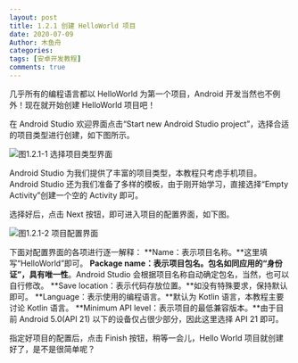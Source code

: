 ```yaml
---
layout: post
title: 1.2.1 创建 HelloWorld 项目
date: 2020-07-09
Author: 木鱼舟
categories: 
tags: [安卓开发教程]
comments: true
---
```


几乎所有的编程语言都以 HelloWorld 为第一个项目，Android 开发当然也不例外！现在就开始创建 HelloWorld 项目吧！

在 Android Studio 欢迎界面点击“Start new Android Studio project”，选择合适的项目类型进行创建，如下图所示。

![图1.2.1-1 选择项目类型界面](https://raw.githubusercontent.com/friendgxx/friendgxx.github.io/master/images/2020-07-09/1.2.1-1.png "图1.2.1-1 选择项目类型界面")

Android Studio 为我们提供了丰富的项目类型，本教程只考虑手机项目。Android Studio 还为我们准备了多样的模板，由于刚开始学习，直接选择“Empty Activity”创建一个空的 Activity 即可。

选择好后，点击 Next 按钮，即可进入项目的配置界面，如下图。

![图1.2.1-2 项目配置界面](https://raw.githubusercontent.com/friendgxx/friendgxx.github.io/master/images/2020-07-09/1.2.1-2.png "图1.2.1-2 项目配置界面")

下面对配置界面的各项进行逐一解释：
**Name：表示项目名称。**这里填写“HelloWorld”即可。
**Package name：表示项目包名。**包名如同应用的“身份证”，具有**唯一性**。Android Studio 会根据项目名称自动确定包名，当然，也可以自行修改。
**Save location：表示代码存放位置。**如没有特殊要求，保持默认即可。
**Language：表示使用的编程语言。**默认为 Kotlin 语言，本教程主要讨论 Kotlin 语言。
**Minimum API level：表示项目的最低兼容版本。**由于目前 Android 5.0(API 21) 以下的设备仅占很少部分，因此这里选择 API 21 即可。

指定好项目的配置后，点击 Finish 按钮，稍等一会儿，Hello World 项目就创建好了，是不是很简单呢？